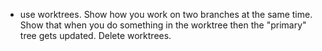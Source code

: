 - use worktrees. Show how you work on two branches at the same time.
	Show that when you do something in the worktree then the "primary"
	tree gets updated.
	Delete worktrees.

